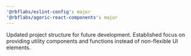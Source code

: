 ```yaml
---
'@rbflabs/eslint-config': major
'@rbflabs/agoric-react-components': major
---
```


Updated project structure for future development. Established focus on providing utility components and functions instead of non-flexible UI elements.
